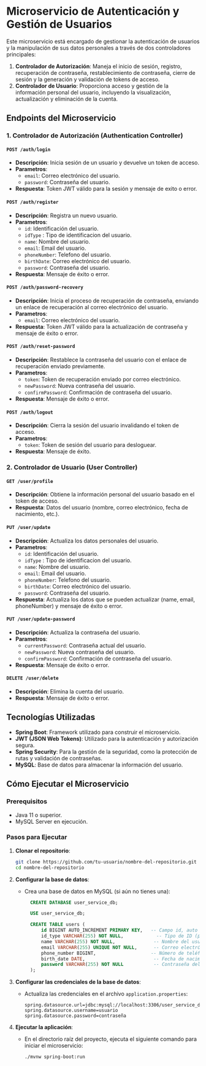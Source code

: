 # Microservicio de Autenticación y Gestión de Usuarios

Este microservicio está encargado de gestionar la autenticación de usuarios y la manipulación de sus datos personales a través de dos controladores principales:

1. **Controlador de Autorización**: Maneja el inicio de sesión, registro, recuperación de contraseña, restablecimiento de contraseña, cierre de sesión y la generación y validación de tokens de acceso.
2. **Controlador de Usuario**: Proporciona acceso y gestión de la información personal del usuario, incluyendo la visualización, actualización y eliminación de la cuenta.

## Endpoints del Microservicio

### 1. Controlador de Autorización (Authentication Controller)

#### `POST /auth/login`
- **Descripción**: Inicia sesión de un usuario y devuelve un token de acceso.
- **Parametros**: 
  - `email`: Correo electrónico del usuario.
  - `password`: Contraseña del usuario.
- **Respuesta**: Token JWT válido para la sesión y mensaje de exito o error.

#### `POST /auth/register`
- **Descripción**: Registra un nuevo usuario.
- **Parametros**:
  - `id`: Identificación del usuario.
  - `idType` : Tipo de identificacion del usuario.
  - `name`: Nombre del usuario.
  - `email`: Email del usuario.
  - `phoneNumber`: Telefono del usuario.
  - `birthDate`: Correo electrónico del usuario.
  - `password`: Contraseña del usuario.
- **Respuesta**: Mensaje de éxito o error.

#### `POST /auth/password-recovery`
- **Descripción**: Inicia el proceso de recuperación de contraseña, enviando un enlace de recuperación al correo electrónico del usuario.
- **Parametros**:
  - `email`: Correo electrónico del usuario.
- **Respuesta**: Token JWT válido para la actualización de contraseña y mensaje de éxito o error.

#### `POST /auth/reset-password`
- **Descripción**: Restablece la contraseña del usuario con el enlace de recuperación enviado previamente.
- **Parametros**:
  - `token`: Token de recuperación enviado por correo electrónico.
  - `newPassword`: Nueva contraseña del usuario.
  - `confirmPassword`: Confirmación de contraseña del usuario.
- **Respuesta**: Mensaje de éxito o error.

#### `POST /auth/logout`
- **Descripción**: Cierra la sesión del usuario invalidando el token de acceso.
- **Parametros**:
  - `token`: Token de sesión del usuario para desloguear.
- **Respuesta**: Mensaje de éxito.

### 2. Controlador de Usuario (User Controller)

#### `GET /user/profile`
- **Descripción**: Obtiene la información personal del usuario basado en el token de acceso.
- **Respuesta**: Datos del usuario (nombre, correo electrónico, fecha de nacimiento, etc.).

#### `PUT /user/update`
- **Descripción**: Actualiza los datos personales del usuario.
- **Parametros**:
  - `id`: Identificación del usuario.
  - `idType` : Tipo de identificacion del usuario.
  - `name`: Nombre del usuario.
  - `email`: Email del usuario.
  - `phoneNumber`: Telefono del usuario.
  - `birthDate`: Correo electrónico del usuario.
  - `password`: Contraseña del usuario.
- **Respuesta**: Actualiza los datos que se pueden actualizar (name, email, phoneNumber) y mensaje de éxito o error.

#### `PUT /user/update-password`
- **Descripción**: Actualiza la contraseña del usuario.
- **Parametros**:
  - `currentPassword`: Contraseña actual del usuario.
  - `newPassword`: Nueva contraseña del usuario.
  - `confirmPassword`: Confirmación de contraseña del usuario.
- **Respuesta**: Mensaje de éxito o error.

#### `DELETE /user/delete`
- **Descripción**: Elimina la cuenta del usuario.
- **Respuesta**: Mensaje de éxito o error.

## Tecnologías Utilizadas

- **Spring Boot**: Framework utilizado para construir el microservicio.
- **JWT (JSON Web Tokens)**: Utilizado para la autenticación y autorización segura.
- **Spring Security**: Para la gestión de la seguridad, como la protección de rutas y validación de contraseñas.
- **MySQL**: Base de datos para almacenar la información del usuario.

## Cómo Ejecutar el Microservicio

### Prerequisitos

- Java 11 o superior.
- MySQL Server en ejecución.

### Pasos para Ejecutar

1. **Clonar el repositorio**:

    ```bash
    git clone https://github.com/tu-usuario/nombre-del-repositorio.git
    cd nombre-del-repositorio
    ```

2. **Configurar la base de datos**:
    - Crea una base de datos en MySQL (si aún no tienes una):
      ```sql
        CREATE DATABASE user_service_db;

        USE user_service_db;

        CREATE TABLE users (
            id BIGINT AUTO_INCREMENT PRIMARY KEY,   -- Campo id, auto incremental
            id_type VARCHAR(255) NOT NULL,            -- Tipo de ID (por ejemplo, 'CC', 'CE', 'NIT', 'PAS', 'NIE', 'RUT', 'CEX')
            name VARCHAR(255) NOT NULL,              -- Nombre del usuario
            email VARCHAR(255) UNIQUE NOT NULL,      -- Correo electrónico único
            phone_number BIGINT,                    -- Número de teléfono
            birth_date DATE,                         -- Fecha de nacimiento
            password VARCHAR(255) NOT NULL           -- Contraseña del usuario
        );
      ```

3. **Configurar las credenciales de la base de datos**:
    - Actualiza las credenciales en el archivo `application.properties`:

      ```properties
      spring.datasource.url=jdbc:mysql://localhost:3306/user_service_db
      spring.datasource.username=usuario
      spring.datasource.password=contraseña
      ```

4. **Ejecutar la aplicación**:
    - En el directorio raíz del proyecto, ejecuta el siguiente comando para iniciar el microservicio:
    
      ```bash
      ./mvnw spring-boot:run
      ```